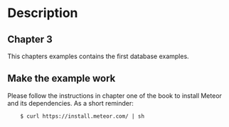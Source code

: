 
Description
===========

Chapter 3
---------
This chapters examples contains the first database examples.


Make the example work
---------------------

Please follow the instructions in chapter one of the book to install Meteor and its dependencies. As a short reminder:

		$ curl https://install.meteor.com/ | sh

